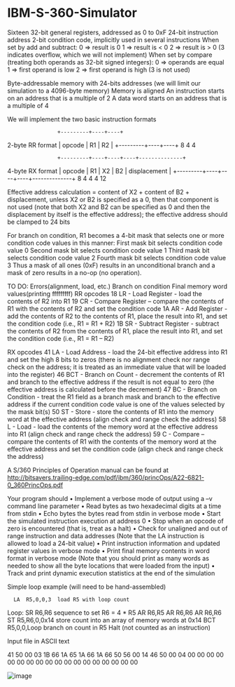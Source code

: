 # IBM-S-360-Simulator


Sixteen 32-bit general registers, addressed as 0 to 0xF
24-bit instruction address
2-bit condition code, implicitly used in several instructions
  When set by add and subtract:
    0 => result is 0
    1 => result is < 0
    2 => result is > 0
    (3 indicates overflow, which we will not implement)
  When set by compare (treating both operands as 32-bit signed integers):
    0 => operands are equal
    1 => first operand is low
    2 => first operand is high
    (3 is not used)

Byte-addressable memory with 24-bits addresses
  (we will limit our simulation to a 4096-byte memory)
Memory is aligned
  An instruction starts on an address that is a multiple of 2
  A data word starts on an address that is a multiple of 4

We will implement the two basic instruction formats

                    +---------+----+----+
  2-byte RR format  |  opcode | R1 | R2 |
                    +---------+----+----+
                          8      4    4

                    +---------+----+----+----+--------------+
  4-byte RX format  |  opcode | R1 | X2 | B2 | displacement |
                    +---------+----+----+----+--------------+
                          8      4    4    4        12

Effective address calculation = content of X2 + content of B2 + displacement, unless X2 or B2 is specified as a 0, then that component is not used (note that both X2 and B2 can be specified as 0 and then the displacement by itself is the effective address); the effective address should be clamped to 24 bits

For branch on condition, R1 becomes a 4-bit mask that selects one or more condition code values in this manner:
  First  mask bit selects condition code value 0
  Second mask bit selects condition code value 1
  Third  mask bit selects condition code value 2
  Fourth mask bit selects condition code value 3
Thus a mask of all ones (0xF) results in an unconditional branch and a mask of zero results in a no-op (no operation).


 TO DO:
Errors(alignment, load, etc.)
Branch on condition
Final memory word values(printing fffffffff)
RR opcodes
18 LR  - Load Register - load the contents of R2 into R1
19 CR  - Compare Register – compare the contents of R1 with the
           contents of R2 and set the condition code
1A AR  - Add Register - add the contents of R2 to the contents of R1,
           place the result into R1, and set the condition code
           (i.e., R1 = R1 + R2)
1B SR  - Subtract Register - subtract the contents of R2 from the
           contents of R1, place the result into R1, and set the
           condition code (i.e., R1 = R1 – R2)

RX opcodes
41 LA  - Load Address - load the 24-bit effective address into R1 and
           set the high 8 bits to zeros (there is no alignment check
           nor range check on the address; it is treated as an
           immediate value that will be loaded into the register)
46 BCT - Branch on Count - decrement the contents of R1 and branch to
           the effective address if the result is not equal to zero
           (the effective address is calculated before the decrement)
47 BC  - Branch on Condition - treat the R1 field as a branch mask
           and branch to the effective address if the current
           condition code value is one of the values selected by
           the mask bit(s)
50 ST  - Store - store the contents of R1 into the memory word at the
           effective address (align check and range check the address)
58 L   - Load - load the contents of the memory word at the effective
           address into R1 (align check and range check the address)
59 C   - Compare – compare the contents of R1 with the contents of
           the memory word at the effective address and set the
           condition code (align check and range check the address)

A S/360 Principles of Operation manual can be found at http://bitsavers.trailing-edge.com/pdf/ibm/360/princOps/A22-6821-0_360PrincOps.pdf


Your program should
•	Implement a verbose mode of output using a –v command line parameter
•	Read bytes as two hexadecimal digits at a time from stdin
•	Echo bytes the bytes read from stdin in verbose mode
•	Start the simulated instruction execution at address 0
•	Stop when an opcode of zero is encountered (that is, treat as a halt)
•	Check for unaligned and out of range instruction and data addresses
(Note that the LA instruction is allowed to load a 24-bit value)
•	Print instruction information and updated register values in verbose mode
•	Print final memory contents in word format in verbose mode
(Note that you should print as many words as needed to show all the byte locations that were loaded from the input) 
•	Track and print dynamic execution statistics at the end of the simulation

Simple loop example (will need to be hand-assembled)

      LA  R5,0,0,3	load R5 with loop count
Loop: SR  R6,R6		sequence to set R6 = 4 * R5
      AR  R6,R5
      AR  R6,R6
      AR  R6,R6
      ST  R5,R6,0,0x14	store count into an array of memory words at 0x14
      BCT R5,0,0,Loop	branch on count in R5
      Halt			(not counted as an instruction)

Input file in ASCII text

41 50 00 03
1B 66
1A 65
1A 66
1A 66
50 56 00 14
46 50 00 04
00 00
00 00 00 00
00 00 00 00
00 00 00 00
00 00 00 00



![image](https://user-images.githubusercontent.com/58917895/173428056-4807bb12-df2a-4e3a-915e-bcb2b1210a12.png)
